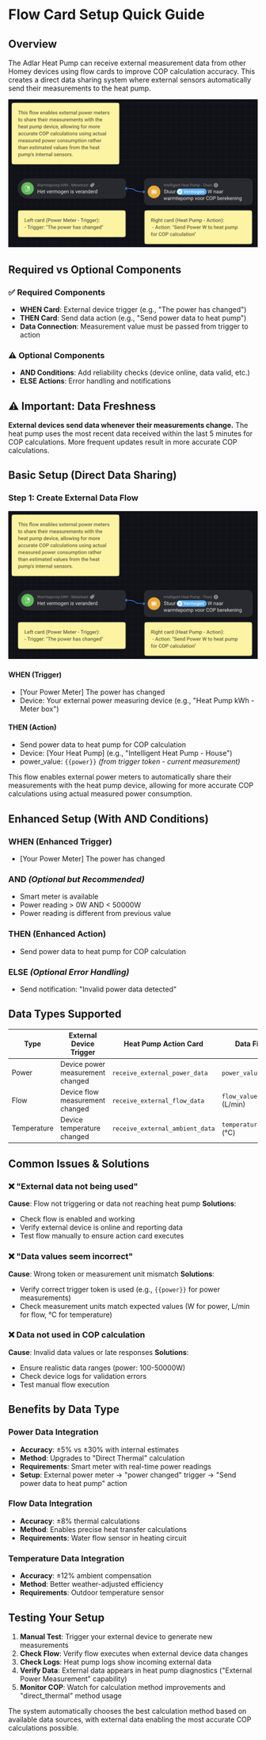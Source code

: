 # Flow Card Setup Quick Guide

## Overview

The Adlar Heat Pump can receive external measurement data from other Homey devices using flow cards to improve COP calculation accuracy. This creates a direct data sharing system where external sensors automatically send their measurements to the heat pump.

![External Power Measurement Setup](Flow%20Card%20handling/COP%20-%20external%20power%20measure.png)

## Required vs Optional Components

### ✅ **Required Components**

- **WHEN Card**: External device trigger (e.g., "The power has changed")
- **THEN Card**: Send data action (e.g., "Send power data to heat pump")
- **Data Connection**: Measurement value must be passed from trigger to action

### ⚠️ **Optional Components**

- **AND Conditions**: Add reliability checks (device online, data valid, etc.)
- **ELSE Actions**: Error handling and notifications

## ⚠️ Important: Data Freshness

**External devices send data whenever their measurements change.** The heat pump uses the most recent data received within the last 5 minutes for COP calculations. More frequent updates result in more accurate COP calculations.

## Basic Setup (Direct Data Sharing)

### Step 1: Create External Data Flow

![External Power Measurement Setup](Flow%20Card%20handling/COP%20-%20external%20power%20measure.png)

#### WHEN (Trigger)

- [Your Power Meter] The power has changed
- Device: Your external power measuring device (e.g., "Heat Pump kWh - Meter box")

#### THEN (Action)

- Send power data to heat pump for COP calculation
- Device: [Your Heat Pump] (e.g., "Intelligent Heat Pump - House")
- power_value: `{{power}}` *(from trigger token - current measurement)*

This flow enables external power meters to automatically share their measurements with the heat pump device, allowing for more accurate COP calculations using actual measured power consumption.

## Enhanced Setup (With AND Conditions)

### WHEN (Enhanced Trigger)

- [Your Power Meter] The power has changed

### AND *(Optional but Recommended)*

- Smart meter is available
- Power reading > 0W AND < 50000W
- Power reading is different from previous value

### THEN (Enhanced Action)

- Send power data to heat pump for COP calculation

### ELSE *(Optional Error Handling)*

- Send notification: "Invalid power data detected"

## Data Types Supported

| Type | External Device Trigger | Heat Pump Action Card | Data Field |
|------|------------------------|----------------------|------------|
| Power | Device power measurement changed | `receive_external_power_data` | `power_value` (W) |
| Flow | Device flow measurement changed | `receive_external_flow_data` | `flow_value` (L/min) |
| Temperature | Device temperature changed | `receive_external_ambient_data` | `temperature_value` (°C) |

## Common Issues & Solutions

### ❌ "External data not being used"

**Cause**: Flow not triggering or data not reaching heat pump
**Solutions**:

- Check flow is enabled and working
- Verify external device is online and reporting data
- Test flow manually to ensure action card executes

### ❌ "Data values seem incorrect"

**Cause**: Wrong token or measurement unit mismatch
**Solutions**:

- Verify correct trigger token is used (e.g., `{{power}}` for power measurements)
- Check measurement units match expected values (W for power, L/min for flow, °C for temperature)

### ❌ Data not used in COP calculation

**Cause**: Invalid data values or late responses
**Solutions**:

- Ensure realistic data ranges (power: 100-50000W)
- Check device logs for validation errors
- Test manual flow execution

## Benefits by Data Type

### Power Data Integration

- **Accuracy**: ±5% vs ±30% with internal estimates
- **Method**: Upgrades to "Direct Thermal" calculation
- **Requirements**: Smart meter with real-time power readings
- **Setup**: External power meter → "power changed" trigger → "Send power data to heat pump" action

### Flow Data Integration

- **Accuracy**: ±8% thermal calculations
- **Method**: Enables precise heat transfer calculations
- **Requirements**: Water flow sensor in heating circuit

### Temperature Data Integration

- **Accuracy**: ±12% ambient compensation
- **Method**: Better weather-adjusted efficiency
- **Requirements**: Outdoor temperature sensor

## Testing Your Setup

1. **Manual Test**: Trigger your external device to generate new measurements
2. **Check Flow**: Verify flow executes when external device data changes
3. **Check Logs**: Heat pump logs show incoming external data
4. **Verify Data**: External data appears in heat pump diagnostics ("External Power Measurement" capability)
5. **Monitor COP**: Watch for calculation method improvements and "direct_thermal" method usage

The system automatically chooses the best calculation method based on available data sources, with external data enabling the most accurate COP calculations possible.
